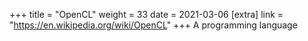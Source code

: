 +++
title = "OpenCL"
weight = 33
date = 2021-03-06
[extra]
link = "https://en.wikipedia.org/wiki/OpenCL"
+++
A programming language

